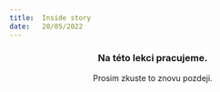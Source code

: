 ```yaml
---
title:  Inside story
date:   20/05/2022
---
```


### <center>Na této lekci pracujeme.</center>
<center>Prosim zkuste to znovu pozdeji.</center>